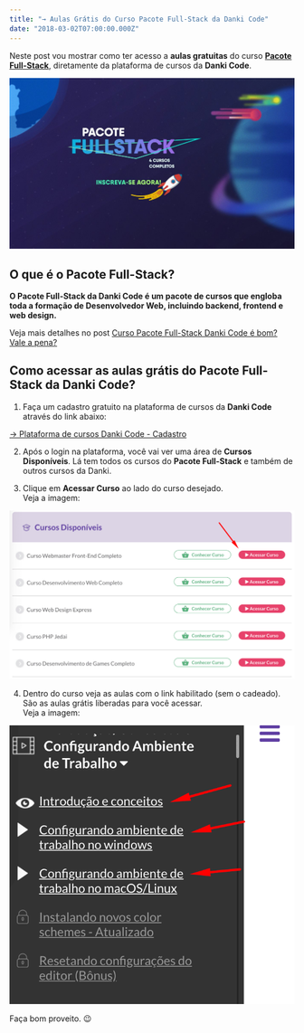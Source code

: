 ```yaml
---
title: "→ Aulas Grátis do Curso Pacote Full-Stack da Danki Code"
date: "2018-03-02T07:00:00.000Z"
---
```

Neste post vou mostrar como ter acesso a **aulas gratuitas** do curso **[Pacote Full-Stack](/pacote-full-stack/postwddgratis)**, diretamente da plataforma de cursos da **Danki Code**.

[![Pacote Full-Stack, da Danki Code. Increva-se agora!](pacote-full-stack.jpg)](/pacote-full-stack/postwddgratis)

## O que é o Pacote Full-Stack?

**O Pacote Full-Stack da Danki Code é um pacote de cursos que engloba toda a formação de Desenvolvedor Web, incluindo backend, frontend e web design.**

Veja mais detalhes no post [Curso Pacote Full-Stack Danki Code é bom? Vale a pena?](/curso-pacote-full-stack-danki-code-bom-vale-pena/)

## Como acessar as aulas grátis do Pacote Full-Stack da Danki Code?

1. Faça um cadastro gratuito na plataforma de cursos da **Danki Code** através do link abaixo:

[→ Plataforma de cursos Danki Code - Cadastro](/aulas-danki-code/postwdd)

2. Após o login na plataforma, você vai ver uma área de **Cursos Disponíveis**. Lá tem todos os cursos do **Pacote Full-Stack** e também de outros cursos da Danki. 

3. Clique em **Acessar Curso** ao lado do curso desejado.  
Veja a imagem:

![Cursos disponíveis na plataforma da Danki Code](aulas-gratis-danki-code.png)

4. Dentro do curso veja as aulas com o link habilitado (sem o cadeado). São as aulas grátis liberadas para você acessar.  
Veja a imagem:

![Aulas grátis Pacote Full-Stack](aulas-gratis-danki-code-2.png)

Faça bom proveito. 😉
